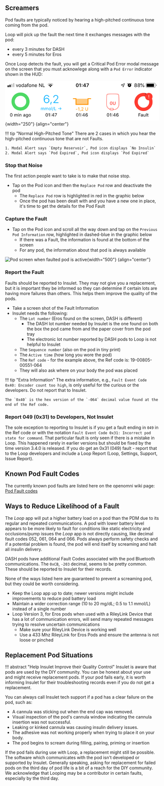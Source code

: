 ## Screamers

Pod faults are typically noticed by hearing a high-pitched continuous tone coming from the pod.

Loop will pick up the fault the next time it exchanges messages with the pod:

* every 3 minutes for DASH
* every 5 minutes for Eros

Once Loop detects the fault, you will get a Critical Pod Error modal message on the screen that you must acknowlege along with a `Pod Error` indicator shown in the HUD:

![Modal message on Loop main screen in the event of a pod fault](img/pod-hud-fault.png){width="250"}
{align="center"}

!!! tip "Normal High-Pitched Tone"
    There are 2 cases in which you hear the high-pitched continuous tone that are not Faults.

    1. Modal Alert says `Empty Reservoir`, Pod icon displays `No Insulin`
    2. Modal Alert says `Pod Expired`, Pod icon displays `Pod Expired`

### Stop that Noise

The first action people want to take is to make that noise stop. 

* Tap on the Pod icon and then the `Replace Pod` row and deactivate the pod
    * The `Replace Pod` row is highlighted in red in the graphic below
    * Once the pod has been dealt with and you have a new one in place, it's time to get the details for the Pod Fault

### Capture the Fault

* Tap on the Pod icon and scroll all the way down and tap on the `Previous Pod Information` row, highlighted in dashed-blue in the graphic below
    * If there was a Fault, the information is found at the bottom of the screen
    * For any pod, the information about that pod is always available

![Pod screen when faulted pod is active](img/pod-fault-deactivate.svg){width="500"}
{align="center"}

### Report the Fault

Faults should be reported to Insulet. They may not give you a replacement, but it is important they be informed so they can determine if certain lots are having more failures than others. This helps them improve the quality of the pods.

* Take a screen shot of the Fault Information
* Insulet needs the following:
    * The `Lot number` (Eros found on the screen, DASH is different)
        * The DASH lot number needed by Insulet is the one found on both the box the pod came from and the paper cover from the pod tray
        * The electronic lot number reported by DASH pods to Loop is not helpful to Insulet
    * The `Sequence number` (also on the pod in tiny print)
    * The `Active time` (how long you wore the pod)
    * The `Ref code` - for the example above, the Ref code is: 19-00805-00551-064
    * They will also ask where on your body the pod was placed

!!! tip "Extra Information"
    The extra information, e.g., `Fault Event Code 0x40: Encoder count too high`, is only useful for the curious or the developers. Do not report that to Insulet.

    The `0x40` is the hex version of the `-064` decimal value found at the end of the Ref code.

### Report 049 (0x31) to Developers, Not Insulet

The sole exception to reporting to Insulet is if you get a fault ending in `049` in the Ref code or with the notation `Fault Event Code 0x31: Incorrect pod state for command`. That particular fault is only seen if there is a mistake in Loop. This happened rarely in earlier versions but should be fixed by the time version 3.4.0 is released. If you do get an 0x31 (049) fault - report that to the Loop developers and include a Loop Report (Loop, Settings, Support, Issue Report).

## Known Pod Fault Codes

The currently known pod faults are listed here on the openomni wiki page: [Pod Fault codes](https://github.com/openaps/openomni/wiki/Fault-event-codes)

## Ways to Reduce Likelihood of a Fault

The *Loop* app will put a higher battery load on a pod than the PDM due to its regular and repeated communications. A pod with lower battery level appears to be more likely to fault for conditions like static electricity and occlusions/pump issues the *Loop* app is not directly causing, like decimal fault codes 052, 061, 064 and 066. Pods always perform safety checks and if a potential problem is found, the pod will end itself by screaming and halt all insulin delivery.

DASH pods have additional Fault Codes associated with the pod Bluetooth communications. The `0xCB`, `-203` decimal, seems to be pretty common. These should be reported to Insulet for their records.

None of the ways listed here are guaranteed to prevent a screaming pod, but they could be worth considering.

* Keep the Loop app up to date; newer versions might include improvements to reduce pod battery load
* Maintain a wider correction range (10 to 20 mg/dL; 0.5 to 1.1 mmol/L) instead of a single number
* Loop Version 3, for Eros pods when used with a RileyLink Device that has a lot of communication errors, will send many repeated messages trying to resolve uncertain communications
    * Make sure your RileyLink Device is working well
    * Use a 433 Mhz RileyLink for Eros Pods and ensure the antenna is not loose or pinched

## Replacement Pod Situations

!!! abstract "Help Insulet Improve their Quality Control"
    Insulet is aware that pods are used by the DIY community. You can be honest about your use and might receive replacement pods. If your pod fails early, it is worth informing Insulet for their troubleshooting records even if you do not get a replacement.

You can always call Insulet tech support if a pod has a clear failure on the pod, such as:

* A cannula was sticking out when the end cap was removed.
* Visual inspection of the pod's cannula window indicating the cannula insertion was not successful.
* Leaking or kinked cannula was causing insulin delivery issues.
* The adhesive was not working properly when trying to place it on your body.
* The pod begins to scream during filling, pairing, priming or insertion

If the pod fails during use with Loop, a replacement might still be possible. The software which communicates with the pod isn't developed or supported by Insulet. Generally speaking, asking for replacement for failed pods on the third day of pod life is a bit of a reach for the DIY community. We acknowledge that Looping may be a contributor in certain faults, especially by the third day.
